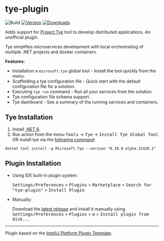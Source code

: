 # tye-plugin

![Build](https://github.com/rafaelldi/tye-plugin/workflows/Build/badge.svg)
[![Version](https://img.shields.io/jetbrains/plugin/v/16426-tye.svg)](https://plugins.jetbrains.com/plugin/16426-tye)
[![Downloads](https://img.shields.io/jetbrains/plugin/d/16426-tye.svg)](https://plugins.jetbrains.com/plugin/16426-tye)

<!-- Plugin description -->
Adds support for [Project Tye](https://github.com/dotnet/tye) tool to develop distributed applications. An unofficial plugin.

Tye simplifies microservices development with local orchestrating of multiple .NET projects and docker containers. 

**Features:**
* Installation a `microsoft.tye` global tool - Install the tool quickly from the menu.
* Scaffolding a tye configuration file - Quick start with the default configuration file for a solution.
* Executing `tye run` command - Run all your services from the solution.
* Tye configuration file schema support.
* Tye dashboard - See a summary of the running services and containers.
<!-- Plugin description end -->

## Tye Installation

1. Install [.NET 6](https://dotnet.microsoft.com/download/dotnet/6.0).
2. Run action from the menu <kbd>Tools</kbd> -> <kbd>Tye</kbd> -> <kbd>Install Tye Global Tool</kbd> OR install tye via the [following command](https://github.com/dotnet/tye/blob/main/docs/getting_started.md):
```shell
dotnet tool install -g Microsoft.Tye --version "0.10.0-alpha.21420.1"
```

## Plugin Installation

- Using IDE built-in plugin system:
  
  <kbd>Settings/Preferences</kbd> > <kbd>Plugins</kbd> > <kbd>Marketplace</kbd> > <kbd>Search for "tye-plugin"</kbd> >
  <kbd>Install Plugin</kbd>
  
- Manually:

  Download the [latest release](https://github.com/rafaelldi/tye-plugin/releases/latest) and install it manually using
  <kbd>Settings/Preferences</kbd> > <kbd>Plugins</kbd> > <kbd>⚙️</kbd> > <kbd>Install plugin from disk...</kbd>


---
Plugin based on the [IntelliJ Platform Plugin Template][template].

[template]: https://github.com/JetBrains/intellij-platform-plugin-template
